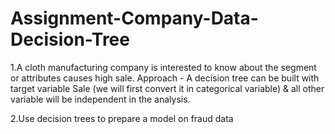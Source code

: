 # Assignment-Company-Data-Decision-Tree
1.A cloth manufacturing company is interested to know about the segment or attributes causes high sale.  Approach - A decision tree can be built with target variable Sale (we will first convert it in categorical variable) &amp; all other variable will be independent in the analysis.  

2.Use decision trees to prepare a model on fraud data
